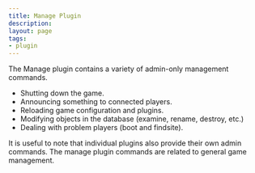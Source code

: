 ```yaml
---
title: Manage Plugin
description:
layout: page
tags: 
- plugin
---
```


The Manage plugin contains a variety of admin-only management commands.

* Shutting down the game.
* Announcing something to connected players.
* Reloading game configuration and plugins.
* Modifying objects in the database (examine, rename, destroy, etc.)
* Dealing with problem players (boot and findsite).

It is useful to note that individual plugins also provide their own admin commands.  The manage plugin commands are related to general game management.